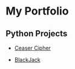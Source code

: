 # My Portfolio

<h2>Python Projects</h2>

<ul>
    <a href="https://github.com/sachinrace/Cipher"><li>Ceaser Cipher</li></a>
</ul>
<ul>
    <a href="https://github.com/sachinrace/BlackJack"><li>BlackJack</li></a>
</ul>
